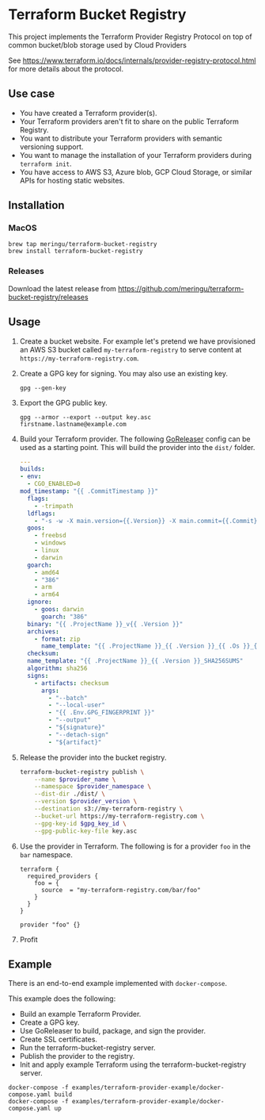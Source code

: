 # Terraform Bucket Registry

This project implements the Terraform Provider Registry Protocol on top of common bucket/blob storage used by Cloud Providers

See https://www.terraform.io/docs/internals/provider-registry-protocol.html for more details about the protocol.

## Use case

- You have created a Terraform provider(s).
- Your Terraform providers aren't fit to share on the public Terraform Registry.
- You want to distribute your Terraform providers with semantic versioning support.
- You want to manage the installation of your Terraform providers during `terraform init`.
- You have access to AWS S3, Azure blob, GCP Cloud Storage, or similar APIs for hosting static websites.

## Installation

### MacOS

```
brew tap meringu/terraform-bucket-registry
brew install terraform-bucket-registry
```

### Releases

Download the latest release from https://github.com/meringu/terraform-bucket-registry/releases

## Usage

1. Create a bucket website. For example let's pretend we have provisioned an AWS S3 bucket called `my-terraform-registry` to serve content at `https://my-terraform-registry.com`.

1. Create a GPG key for signing. You may also use an existing key.

    ```
    gpg --gen-key
    ```

1. Export the GPG public key.

    ```
    gpg --armor --export --output key.asc firstname.lastname@example.com
    ```

2. Build your Terraform provider. The following [GoReleaser](https://github.com/goreleaser/goreleaser) config can be used as a starting point. This will build the provider into the `dist/` folder.

    ```yaml
    ---
    builds:
    - env:
      - CGO_ENABLED=0
    mod_timestamp: "{{ .CommitTimestamp }}"
      flags:
        - -trimpath
      ldflags:
        - "-s -w -X main.version={{.Version}} -X main.commit={{.Commit}}"
      goos:
        - freebsd
        - windows
        - linux
        - darwin
      goarch:
        - amd64
        - "386"
        - arm
        - arm64
      ignore:
        - goos: darwin
          goarch: "386"
      binary: "{{ .ProjectName }}_v{{ .Version }}"
      archives:
        - format: zip
          name_template: "{{ .ProjectName }}_{{ .Version }}_{{ .Os }}_{{ .Arch }}"
      checksum:
      name_template: "{{ .ProjectName }}_{{ .Version }}_SHA256SUMS"
      algorithm: sha256
      signs:
        - artifacts: checksum
          args:
            - "--batch"
            - "--local-user"
            - "{{ .Env.GPG_FINGERPRINT }}"
            - "--output"
            - "${signature}"
            - "--detach-sign"
            - "${artifact}"
    ```

1. Release the provider into the bucket registry.

    ```bash
    terraform-bucket-registry publish \
        --name $provider_name \
        --namespace $provider_namespace \
        --dist-dir ./dist/ \
        --version $provider_version \
        --destination s3://my-terraform-registry \
        --bucket-url https://my-terraform-registry.com \
        --gpg-key-id $gpg_key_id \
        --gpg-public-key-file key.asc
    ```

1. Use the provider in Terraform. The following is for a provider `foo` in the `bar` namespace.

    ```hcl
    terraform {
      required_providers {
        foo = {
          source  = "my-terraform-registry.com/bar/foo"
        }
      }
    }

    provider "foo" {}
    ```

1. Profit

## Example

There is an end-to-end example implemented with `docker-compose`.

This example does the following:
- Build an example Terraform Provider.
- Create a GPG key.
- Use GoReleaser to build, package, and sign the provider.
- Create SSL certificates.
- Run the terraform-bucket-registry server.
- Publish the provider to the registry.
- Init and apply example Terraform using the terraform-bucket-registry server.

```
docker-compose -f examples/terraform-provider-example/docker-compose.yaml build
docker-compose -f examples/terraform-provider-example/docker-compose.yaml up
```
